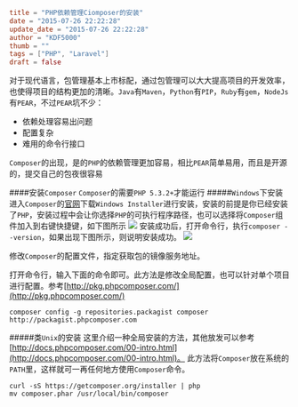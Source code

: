 ```toml
title = "PHP依赖管理Ciomposer的安装"
date = "2015-07-26 22:22:28"
update_date = "2015-07-26 22:22:28"
author = "KDF5000"
thumb = ""
tags = ["PHP", "Laravel"]
draft = false
```
对于现代语言，包管理基本上市标配，通过包管理可以大大提高项目的开发效率，也使得项目的结构更加的清晰。`Java`有`Maven`，`Python`有`PIP`，`Ruby`有`gem`，`NodeJs`有`PEAR`，不过`PEAR`坑不少：
* 依赖处理容易出问题
* 配置复杂
* 难用的命令行接口

`Composer`的出现，是的`PHP`的依赖管理更加容易，相比`PEAR`简单易用，而且是开源的，提交自己的包夜很容易

####安装`Composer`
`Composer`的需要`PHP 5.3.2+`才能运行
#####`Windows`下安装
进入`Composer`的[官网](https://getcomposer.org/download/)下载`Windows Installer`进行安装，安装的前提是你已经安装了`PHP`，安装过程中会让你选择`PHP`的可执行程序路径，也可以选择将`Composer`组件加入到右键快捷键，如下图所示
![](@media/archive/img_composer_1.png)
安装成功后，打开命令行，执行`composer --version`，如果出现下图所示，则说明安装成功。
![](@media/archive/img_composer_2.png)

修改`Composer`的配置文件，指定获取包的镜像服务地址。

<!--more -->

打开命令行，输入下面的命令即可。此方法是修改全局配置，也可以针对单个项目进行配置。参考[http://pkg.phpcomposer.com/](http://pkg.phpcomposer.com/)
```
composer config -g repositories.packagist composer http://packagist.phpcomposer.com
```
#####类`Unix`的安装
这里介绍一种全局安装的方法，其他放发可以参考[http://docs.phpcomposer.com/00-intro.html](http://docs.phpcomposer.com/00-intro.html)。
此方法将`Composer`放在系统的`PATH`里，这样就可一再任何地方使用`Composer`命令。
```
curl -sS https://getcomposer.org/installer | php
mv composer.phar /usr/local/bin/composer
```
